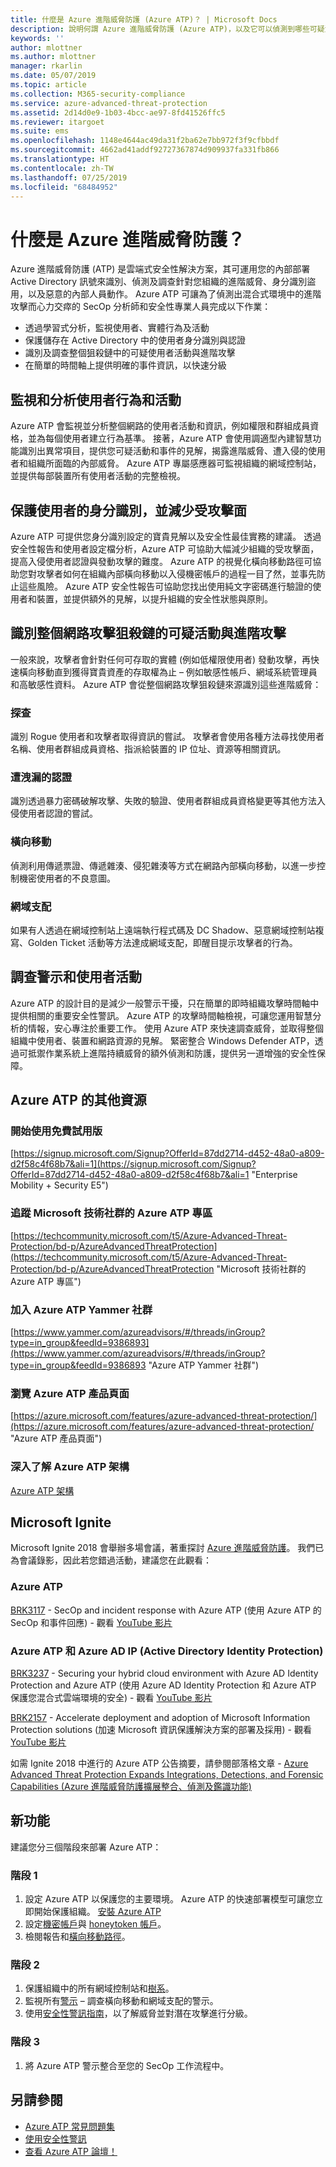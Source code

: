 ```yaml
---
title: 什麼是 Azure 進階威脅防護 (Azure ATP)？ | Microsoft Docs
description: 說明何謂 Azure 進階威脅防護 (Azure ATP)，以及它可以偵測到哪些可疑活動種類
keywords: ''
author: mlottner
ms.author: mlottner
manager: rkarlin
ms.date: 05/07/2019
ms.topic: article
ms.collection: M365-security-compliance
ms.service: azure-advanced-threat-protection
ms.assetid: 2d14d0e9-1b03-4bcc-ae97-8fd41526ffc5
ms.reviewer: itargoet
ms.suite: ems
ms.openlocfilehash: 1148e4644ac49da31f2ba62e7bb972f3f9cfbbdf
ms.sourcegitcommit: 4662ad41addf92727367874d909937fa331fb866
ms.translationtype: HT
ms.contentlocale: zh-TW
ms.lasthandoff: 07/25/2019
ms.locfileid: "68484952"
---
```

# <a name="what-is-azure-advanced-threat-protection"></a>什麼是 Azure 進階威脅防護？
Azure 進階威脅防護 (ATP) 是雲端式安全性解決方案，其可運用您的內部部署 Active Directory 訊號來識別、偵測及調查針對您組織的進階威脅、身分識別盜用，以及惡意的內部人員動作。 Azure ATP 可讓為了偵測出混合式環境中的進階攻擊而心力交瘁的 SecOp 分析師和安全性專業人員完成以下作業：  
- 透過學習式分析，監視使用者、實體行為及活動  
- 保護儲存在 Active Directory 中的使用者身分識別與認證  
- 識別及調查整個狙殺鏈中的可疑使用者活動與進階攻擊 
- 在簡單的時間軸上提供明確的事件資訊，以快速分級 
 
## <a name="monitor-and-profile-user-behavior-and-activities"></a>監視和分析使用者行為和活動  
Azure ATP 會監視並分析整個網路的使用者活動和資訊，例如權限和群組成員資格，並為每個使用者建立行為基準。 接著，Azure ATP 會使用調適型內建智慧功能識別出異常項目，提供您可疑活動和事件的見解，揭露進階威脅、遭入侵的使用者和組織所面臨的內部威脅。 Azure ATP 專屬感應器可監視組織的網域控制站，並提供每部裝置所有使用者活動的完整檢視。 
 
## <a name="protect-user-identities-and-reduce-the-attack-surface"></a>保護使用者的身分識別，並減少受攻擊面   
Azure ATP 可提供您身分識別設定的寶貴見解以及安全性最佳實務的建議。 透過安全性報告和使用者設定檔分析，Azure ATP 可協助大幅減少組織的受攻擊面，提高入侵使用者認證與發動攻擊的難度。 Azure ATP 的視覺化橫向移動路徑可協助您對攻擊者如何在組織內部橫向移動以入侵機密帳戶的過程一目了然，並事先防止這些風險。 Azure ATP 安全性報告可協助您找出使用純文字密碼進行驗證的使用者和裝置，並提供額外的見解，以提升組織的安全性狀態與原則。  
 
## <a name="identify-suspicious-activities-and-advanced-attacks-across-the-cyber-attack-kill-chain"></a>識別整個網路攻擊狙殺鏈的可疑活動與進階攻擊 

一般來說，攻擊者會針對任何可存取的實體 (例如低權限使用者) 發動攻擊，再快速橫向移動直到獲得寶貴資產的存取權為止 – 例如敏感性帳戶、網域系統管理員和高敏感性資料。 Azure ATP 會從整個網路攻擊狙殺鏈來源識別這些進階威脅： 

### <a name="reconnaissance"></a>探查 
識別 Rogue 使用者和攻擊者取得資訊的嘗試。 攻擊者會使用各種方法尋找使用者名稱、使用者群組成員資格、指派給裝置的 IP 位址、資源等相關資訊。  

### <a name="compromised-credentials"></a>遭洩漏的認證
識別透過暴力密碼破解攻擊、失敗的驗證、使用者群組成員資格變更等其他方法入侵使用者認證的嘗試。  

### <a name="lateral-movements"></a>橫向移動
偵測利用傳遞票證、傳遞雜湊、侵犯雜湊等方式在網路內部橫向移動，以進一步控制機密使用者的不良意圖。  

### <a name="domain-dominance"></a>網域支配
如果有人透過在網域控制站上遠端執行程式碼及 DC Shadow、惡意網域控制站複寫、Golden Ticket 活動等方法達成網域支配，即醒目提示攻擊者的行為。

## <a name="investigate-alerts-and-user-activities"></a>調查警示和使用者活動  
Azure ATP 的設計目的是減少一般警示干擾，只在簡單的即時組織攻擊時間軸中提供相關的重要安全性警訊。 Azure ATP 的攻擊時間軸檢視，可讓您運用智慧分析的情報，安心專注於重要工作。 使用 Azure ATP 來快速調查威脅，並取得整個組織中使用者、裝置和網路資源的見解。 緊密整合 Windows Defender ATP，透過可抵禦作業系統上進階持續威脅的額外偵測和防護，提供另一道增強的安全性保障。  

## <a name="additional-resources-for-azure-atp"></a>Azure ATP 的其他資源  
### <a name="start-a-free-trial"></a>開始使用免費試用版  
[https://signup.microsoft.com/Signup?OfferId=87dd2714-d452-48a0-a809-d2f58c4f68b7&ali=1](https://signup.microsoft.com/Signup?OfferId=87dd2714-d452-48a0-a809-d2f58c4f68b7&ali=1 "Enterprise Mobility + Security E5")
 
### <a name="follow-azure-atp-on-microsoft-tech-community"></a>追蹤 Microsoft 技術社群的 Azure ATP 專區  
[https://techcommunity.microsoft.com/t5/Azure-Advanced-Threat-Protection/bd-p/AzureAdvancedThreatProtection](https://techcommunity.microsoft.com/t5/Azure-Advanced-Threat-Protection/bd-p/AzureAdvancedThreatProtection "Microsoft 技術社群的 Azure ATP 專區")
 
### <a name="join-the-azure-atp-yammer-community"></a>加入 Azure ATP Yammer 社群 
[https://www.yammer.com/azureadvisors/#/threads/inGroup?type=in_group&feedId=9386893](https://www.yammer.com/azureadvisors/#/threads/inGroup?type=in_group&feedId=9386893 "Azure ATP Yammer 社群")
 
### <a name="visit-the-azure-atp-product-page"></a>瀏覽 Azure ATP 產品頁面  
[https://azure.microsoft.com/features/azure-advanced-threat-protection/](https://azure.microsoft.com/features/azure-advanced-threat-protection/ "Azure ATP 產品頁面")

### <a name="learn-more-about-azure-atp-architecture"></a>深入了解 Azure ATP 架構
 [Azure ATP 架構](atp-architecture.md)
 
## <a name="microsoft-ignite"></a>Microsoft Ignite
Microsoft Ignite 2018 會舉辦多場會議，著重探討 [Azure 進階威脅防護](https://myignite.techcommunity.microsoft.com/sessions?q=Azure%2520Advanced%2520Threat%2520Protection&t=%257B%2522from%2522%253A%25222018-09-23T08%253A00%253A00-04%253A00%2522%252C%2522to%2522%253A%25222018-09-28T19%253A00%253A00-04%253A00%2522%257D)。 我們已為會議錄影，因此若您錯過活動，建議您在此觀看：

### <a name="azure-atp"></a>Azure ATP 
[BRK3117](https://myignite.techcommunity.microsoft.com/sessions/65780?source=sessions#ignite-html-anchor) - SecOp and incident response with Azure ATP (使用 Azure ATP 的 SecOp 和事件回應) - 觀看 [YouTube 影片](https://www.youtube.com/watch?v=QXZIfH0wP3Q)

### <a name="azure-atp-and-azure-ad-ip-active-directory-identity-protection"></a>Azure ATP 和 Azure AD IP (Active Directory Identity Protection)
[BRK3237](https://myignite.techcommunity.microsoft.com/sessions/64523?source=sessions#ignite-html-anchor) - Securing your hybrid cloud environment with Azure AD Identity Protection and Azure ATP (使用 Azure AD Identity Protection 和 Azure ATP 保護您混合式雲端環境的安全) - 觀看 [YouTube 影片](https://www.youtube.com/watch?v=X7CXaok6GbM)

[BRK2157](https://myignite.techcommunity.microsoft.com/sessions/65776?source=sessions#ignite-html-anchor) - Accelerate deployment and adoption of Microsoft Information Protection solutions (加速 Microsoft 資訊保護解決方案的部署及採用) - 觀看 [YouTube 影片](https://www.youtube.com/watch?v=Foh-XDVbPog)

如需 Ignite 2018 中進行的 Azure ATP 公告摘要，請參閱部落格文章 - [Azure Advanced Threat Protection Expands Integrations, Detections, and Forensic Capabilities (Azure 進階威脅防護擴展整合、偵測及鑑識功能)](https://techcommunity.microsoft.com/t5/Enterprise-Mobility-Security/Azure-Advanced-Threat-Protection-Expands-Integrations-Detections/ba-p/262409)

## <a name="whats-next"></a>新功能 

建議您分三個階段來部署 Azure ATP：  

### <a name="phase-1"></a>階段 1

1. 設定 Azure ATP 以保護您的主要環境。 Azure ATP 的快速部署模型可讓您立即開始保護組織。 [安裝 Azure ATP](install-atp-step1.md)  
2. 設定[機密帳戶](sensitive-accounts.md)與 [honeytoken 帳戶](install-atp-step7.md)。
3. 檢閱報告和[橫向移動路徑](use-case-lateral-movement-path.md)。  


### <a name="phase-2"></a>階段 2

1. 保護組織中的所有網域控制站和[樹系](atp-multi-forest.md)。  
2. 監視所有[警示](working-with-suspicious-activities.md) – 調查橫向移動和網域支配的警示。  
3. 使用[安全性警訊指南](suspicious-activity-guide.md)，以了解威脅並對潛在攻擊進行分級。


### <a name="phase-3"></a>階段 3

1. 將 Azure ATP 警示整合至您的 SecOp 工作流程中。

## <a name="see-also"></a>另請參閱
- [Azure ATP 常見問題集](atp-technical-faq.md)
- [使用安全性警訊](working-with-suspicious-activities.md)
- [查看 Azure ATP 論壇！](https://aka.ms/azureatpcommunity)
